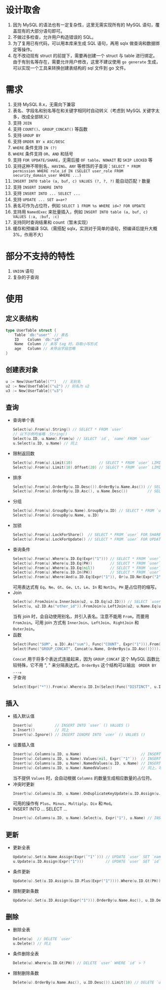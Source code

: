 # 设计取舍

1. 因为 MySQL 的语法也有一定复杂性，这里无需实现所有的 MySQL 语句，覆盖现有的大部分语句即可。
1. 不做过多检查，允许用户构造错误的 SQL。
1. 为了复用已有代码，可以用本库来生成 SQL 语句，再用 sqlx 做查询和数据绑定等操作。
1. 在不改动现有 struct 的前提下，需要再创建一个 struct 与 table 进行绑定。由于有别名等存在，需要允许用户修改，这里不建议使用 `go generate` 生成，可以实现一个工具来转换创建表结构的 sql 文件到 go 文件。

# 需求

1. 支持 MySQL 8.x，无需向下兼容
1. 表名、字段名和别名等在和关键字相同时自动转义（考虑到 MySQL 关键字太多，改成全部转义）
1. 支持 `JOIN`
1. 支持 `COUNT()`、`GROUP_CONCAT()` 等函数
1. 支持 `GROUP BY`
1. 支持 `ORDER BY x ASC/DESC`
1. `WHERE` 条件支持 `IN (?)`
1. `WHERE` 条件支持 `OR`、`AND` 和括号
1. 支持 `FOR UPDATE/SHARE`，无需后接 `OF table`、`NOWAIT` 和 `SKIP LOCKED` 等
1. 支持这种不带别名、`HAVING`、`ANY` 等修饰的子查询：`SELECT * FROM permission WHERE role_id IN (SELECT user_role FROM security_domain_user WHERE ...)`
1. `INSERT INTO table (a, buf, c) VALUES (?, ?, ?)` 能自动匹配 `?` 数量
1. 支持 `INSERT IGNORE INTO`
1. 支持 `INSERT INTO ... SELECT ...`
1. 支持 `UPDATE ... SET a=a+?`
1. 表名可作为占位符，例如 `SELECT 1 FROM %s WHERE id=? FOR UPDATE`
1. 支持用 `NamedExec` 来批量插入，例如 `INSERT INTO table (a, buf, c) VALUES (:a, :buf, :c)`
1. 支持同时查询结果和 count（暂未实现）
1. 缓存和预编译 SQL（需搭配 sqlx，实测对于简单的语句，预编译后提升大概 3%，作用不大）

# 部分不支持的特性

1. `UNION` 语句
2. 复杂的子查询

# 使用

## 定义表结构

```go
type UserTable struct {
	Table `db:"user"` // 表名
	ID    Column `db:"id"`
	Name  Column // 未写 tag 时，将取小写形式
	age   Column // 未导出字段忽略
}
```

## 创建表对象

```go
u := New[UserTable]("")   // 无别名
u2 := New[UserTable]("u2") // 别名为 u2
u3 := New[UserTable]("u3")
```

## 查询

* 查询单个表
	```go
	Select(u).From(u).String() // SELECT * FROM `user`
	// 以下示例均省略 .String()
	Select(u.ID, u.Name).From(u) // SELECT `id`, `name` FROM `user`
	u.Select(u.ID, u.Name) // 同上
	```
* 限制返回数
	```go
	Select(u).From(u).Limit(10)            // SELECT * FROM `user` LIMIT 10
	Select(u).From(u).Limit(10).Offset(20) // SELECT * FROM `user` LIMIT 20, 10
	```
* 排序
	```go
	Select(u).From(u).OrderBy(u.ID.Desc()).OrderBy(u.Name.Asc()) // SELECT * FROM `user` ORDER BY `id` DESC, `name`
	Select(u).From(u).OrderBy(u.ID.Asc(), u.Name.Desc())         // SELECT * FROM `user` ORDER BY `id`, `name` DESC"
	```
* 分组
	```go
	Select(u).From(u).GroupBy(u.Name).GroupBy(u.ID) // SELECT * FROM `user` GROUP BY `name`, `id`
	Select(u).From(u).GroupBy(u.Name, u.ID)
	```
* 加锁
	```go
	Select(u).From(u).LockForShare()  // SELECT * FROM `user` FOR SHARE
	Select(u).From(u).LockForUpdate() // SELECT * FROM `user` FOR UPDATE
	```
* 查询条件
	```go
	Select(u).From(u).Where(u.ID.Eq(Expr("1"))) // SELECT * FROM `user` WHERE `id` = 1
	Select(u).From(u).Where(u.ID.Eq(PH))        // SELECT * FROM `user` WHERE `id` = ?
	Select(u).From(u).Where(u.ID.Eq(nil))       // SELECT * FROM `user` WHERE `id` IS NULL
	Select(u).From(u).Where(u.ID.In(PH))        // SELECT * FROM `user` WHERE `id` IN (?)
	Select(u).From(u).Where(And(u.ID.Eq(Expr("1")), Or(u.ID.Ne(Expr("2")), u.ID.Gt(Expr("3"))))) // SELECT * FROM `user` WHERE `id` = 1 AND (`id` != 2 OR `id` > 3)
	```
	可用表达式有 `Eq`、`Ne`、`Gt`、`Ge`、`Lt`、`Le`、`In` 和 `NotIn`。`PH` 是占位符的缩写。
* Join
	```go
	Select(u).FromJoin(u.InnerJoin(u2, u.ID.Eq(u2.ID))) // SELECT `user`.* FROM `user` JOIN `user` AS `u2` ON `u`.`id` = `u2`.`id`
	Select(u, u2.ID.As("other_id")).FromJoin(u.LeftJoin(u2, u.Name.Eq(u2.Name)).OuterJoin(u3, u2.ID.Eq(u3.ID))) // SELECT `u`.*, `u2`.`id` AS `other_id` FROM `user` LEFT JOIN `user` AS `u2` ON `u`.`name` = `u2`.`name` OUTER JON `user` AS `u3` ON `u2`.`id` = `u3`.`id`
	```
	当有 join 时，会自动使用别名，并引入表名。注意不能用 `From`，而要用 `FromJoin`。可用 join 方式有 `InnerJoin`、`LeftJoin`、`RightJoin` 和 `OuterJoin`。
* 函数
	```go
	Select(Func("SUM", u.ID).As("sum"), Func("COUNT", Expr("1"))).From(u)      // SELECT SUM(`id`) AS `sum`, COUNT(1) FROM `user`
	Select(Func("GROUP_CONCAT", Concat(u.Name, OrderBys{u.ID.Asc()}))).From(u) // SELECT GROUP_CONCAT(`name` ORDER BY `id`) FROM `user`
	```
	`Concat` 用于将多个表达式连接起来，因为 `GROUP_CONCAT` 这个 MySQL 函数比较特殊，它不用 ", " 来分隔表达式。`OrderBys` 这个结构可以输出 ` ORDER BY ...`。
* 子查询
	```go
	Select(Expr("*")).From(u).Where(u.ID.In(Select(Func("DISTINCT", u.ID)).From(u))) // SELECT * FROM `user` WHERE `id` IN (SELECT DISTINCT(`id`) FROM `user`)
	```

## 插入
* 插入默认值
	```go
	Insert(u)          // INSERT INTO `user` () VALUES ()
	u.Insert()         // 同上
	Insert(u).Ignore() // INSERT IGNORE INTO `user` () VALUES ()
	```
* 设置插入值
	```go
	Insert(u).Columns(u.ID, u.Name)                           // INSERT INTO `user` (`id`, `name`) VALUES (?, ?)
	Insert(u).Columns(u.ID, u.Name).Values(nil, Expr(`"1"`))  // INSERT INTO `user` (`id`, `name`) VALUES (NULL, "1")
	Insert(u).Columns(u.ID, u.Name).NamedValues(u.ID, u.Name) // INSERT INTO `user` (`id`, `name`) VALUES (:id, :name)
	Insert(u).Columns(u.ID, u.Name).NamedValues()             // 同上，可自动使用 Columns 来作为 NamedValues
	```
	当不提供 `Values` 时，会自动根据 `Columns` 的数量生成相应数量的占位符。
* 冲突时更新
	```go
	Insert(u).Columns(u.ID, u.Name).OnDuplicateKeyUpdate(u.ID.Assign(u.ID.Plus(PH))) // INSERT INTO `user` (`id`, `name`) VALUES (?, ?) ON DUPLICATE KEY UPDATE `id`=`id`+?
	```
	可用的操作有 `Plus`、`Minus`、`Multiply`、`Div` 和 `Mod`。
* INSERT INTO ... SELECT ...
	```go
	Insert(u).Columns(u.ID, u.Name).Select(u, Expr("1"), u.Name) // INSERT INTO `user` (`id`, `name`) SELECT 1, `name` FROM `user`
	```

## 更新
* 更新全表
	```go
	Update(u).Set(u.Name.Assign(Expr(`"1"`))) // UPDATE `user` SET `name`="1"
	u.Update(u.ID.Assign(Expr("1")))          // UPDATE `user` SET `id`=1
	```
* 条件更新
	```go
	Update(u).Set(u.ID.Assign(u.ID.Plus(Expr("1")))).Where(u.ID.Gt(PH)) // UPDATE `user` SET `name`=`id`+1 WHERE `id` > ?
	```
* 限制更新条数
	```go
	Update(u).Set(u.ID.Assign(Expr("1"))).OrderBy(u.Name.Asc(), u.ID.Desc()).Limit(10) // UPDATE `user` SET `id`=1 ORDER BY `name`, `id` DESC LIMIT 10
	```

## 删除
* 删除全表
	```go
	Delete(u)  // DELETE `user`
	u.Delete() // 同上
	```
* 条件删除全表
	```go
	Delete(u).Where(u.ID.Gt(PH)) // DELETE `user` WHERE `id` > ?
	```
* 限制删除条数
	```go
	Delete(u).OrderBy(u.Name.Asc(), u.ID.Desc()).Limit(10) // DELETE `user` ORDER BY `name`, `id` DESC LIMIT 10
	```
